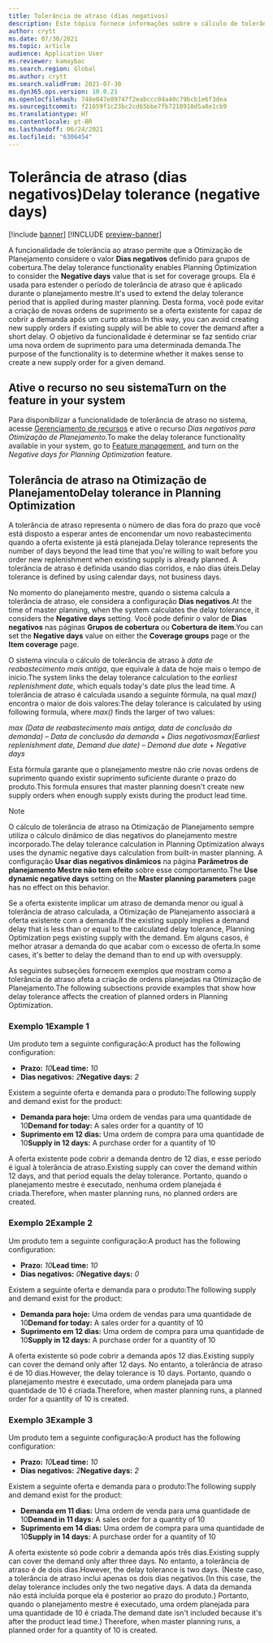 ```yaml
---
title: Tolerância de atraso (dias negativos)
description: Este tópico fornece informações sobre o cálculo de tolerância de atraso e como ele afeta a criação de ordens planejadas na Otimização de Planejamento.
author: crytt
ms.date: 07/30/2021
ms.topic: article
audience: Application User
ms.reviewer: kamaybac
ms.search.region: Global
ms.author: crytt
ms.search.validFrom: 2021-07-30
ms.dyn365.ops.version: 10.0.21
ms.openlocfilehash: 748e047e89747f2eabccc04a40c79bcb1e6f3dea
ms.sourcegitcommit: f21659f1c23bc2cd65bbe7fb7210910d5a8e1cb9
ms.translationtype: HT
ms.contentlocale: pt-BR
ms.lasthandoff: 06/24/2021
ms.locfileid: "6306454"
---
```

# <a name="delay-tolerance-negative-days"></a><span data-ttu-id="7609f-103">Tolerância de atraso (dias negativos)</span><span class="sxs-lookup"><span data-stu-id="7609f-103">Delay tolerance (negative days)</span></span>

[!include [banner](../../includes/banner.md)]
[!INCLUDE [preview-banner](../../includes/preview-banner.md)]

<span data-ttu-id="7609f-104">A funcionalidade de tolerância ao atraso permite que a Otimização de Planejamento considere o valor **Dias negativos** definido para grupos de cobertura.</span><span class="sxs-lookup"><span data-stu-id="7609f-104">The delay tolerance functionality enables Planning Optimization to consider the **Negative days** value that is set for coverage groups.</span></span> <span data-ttu-id="7609f-105">Ela é usada para estender o período de tolerância de atraso que é aplicado durante o planejamento mestre.</span><span class="sxs-lookup"><span data-stu-id="7609f-105">It's used to extend the delay tolerance period that is applied during master planning.</span></span> <span data-ttu-id="7609f-106">Desta forma, você pode evitar a criação de novas ordens de suprimento se a oferta existente for capaz de cobrir a demanda após um curto atraso.</span><span class="sxs-lookup"><span data-stu-id="7609f-106">In this way, you can avoid creating new supply orders if existing supply will be able to cover the demand after a short delay.</span></span> <span data-ttu-id="7609f-107">O objetivo da funcionalidade é determinar se faz sentido criar uma nova ordem de suprimento para uma determinada demanda.</span><span class="sxs-lookup"><span data-stu-id="7609f-107">The purpose of the functionality is to determine whether it makes sense to create a new supply order for a given demand.</span></span>

## <a name="turn-on-the-feature-in-your-system"></a><span data-ttu-id="7609f-108">Ative o recurso no seu sistema</span><span class="sxs-lookup"><span data-stu-id="7609f-108">Turn on the feature in your system</span></span>

<span data-ttu-id="7609f-109">Para disponibilizar a funcionalidade de tolerância de atraso no sistema, acesse [Gerenciamento de recursos](../../../fin-ops-core/fin-ops/get-started/feature-management/feature-management-overview.md) e ative o recurso *Dias negativos para Otimização de Planejamento*.</span><span class="sxs-lookup"><span data-stu-id="7609f-109">To make the delay tolerance functionality available in your system, go to [Feature management](../../../fin-ops-core/fin-ops/get-started/feature-management/feature-management-overview.md), and turn on the *Negative days for Planning Optimization* feature.</span></span>

## <a name="delay-tolerance-in-planning-optimization"></a><span data-ttu-id="7609f-110">Tolerância de atraso na Otimização de Planejamento</span><span class="sxs-lookup"><span data-stu-id="7609f-110">Delay tolerance in Planning Optimization</span></span>

<span data-ttu-id="7609f-111">A tolerância de atraso representa o número de dias fora do prazo que você está disposto a esperar antes de encomendar um novo reabastecimento quando a oferta existente já está planejada.</span><span class="sxs-lookup"><span data-stu-id="7609f-111">Delay tolerance represents the number of days beyond the lead time that you're willing to wait before you order new replenishment when existing supply is already planned.</span></span> <span data-ttu-id="7609f-112">A tolerância de atraso é definida usando dias corridos, e não dias úteis.</span><span class="sxs-lookup"><span data-stu-id="7609f-112">Delay tolerance is defined by using calendar days, not business days.</span></span>

<span data-ttu-id="7609f-113">No momento do planejamento mestre, quando o sistema calcula a tolerância de atraso, ele considera a configuração **Dias negativos**.</span><span class="sxs-lookup"><span data-stu-id="7609f-113">At the time of master planning, when the system calculates the delay tolerance, it considers the **Negative days** setting.</span></span> <span data-ttu-id="7609f-114">Você pode definir o valor de **Dias negativos** nas páginas **Grupos de cobertura** ou **Cobertura de item**.</span><span class="sxs-lookup"><span data-stu-id="7609f-114">You can set the **Negative days** value on either the **Coverage groups** page or the **Item coverage** page.</span></span>

<span data-ttu-id="7609f-115">O sistema vincula o cálculo de tolerância de atraso à *data de reabastecimento mais antiga*, que equivale à data de hoje mais o tempo de início.</span><span class="sxs-lookup"><span data-stu-id="7609f-115">The system links the delay tolerance calculation to the *earliest replenishment date*, which equals today's date plus the lead time.</span></span> <span data-ttu-id="7609f-116">A tolerância de atraso é calculada usando a seguinte fórmula, na qual *max()* encontra o maior de dois valores:</span><span class="sxs-lookup"><span data-stu-id="7609f-116">The delay tolerance is calculated by using following formula, where *max()* finds the larger of two values:</span></span>

<span data-ttu-id="7609f-117">*max (Data de reabastecimento mais antiga, data de conclusão da demanda)* – *Data de conclusão da demanda* + *Dias negativos*</span><span class="sxs-lookup"><span data-stu-id="7609f-117">*max(Earliest replenishment date, Demand due date)* – *Demand due date* + *Negative days*</span></span>

<span data-ttu-id="7609f-118">Esta fórmula garante que o planejamento mestre não crie novas ordens de suprimento quando existir suprimento suficiente durante o prazo do produto.</span><span class="sxs-lookup"><span data-stu-id="7609f-118">This formula ensures that master planning doesn't create new supply orders when enough supply exists during the product lead time.</span></span>

> [!NOTE]
> <span data-ttu-id="7609f-119">O cálculo de tolerância de atraso na Otimização de Planejamento sempre utiliza o cálculo dinâmico de dias negativos do planejamento mestre incorporado.</span><span class="sxs-lookup"><span data-stu-id="7609f-119">The delay tolerance calculation in Planning Optimization always uses the dynamic negative days calculation from built-in master planning.</span></span> <span data-ttu-id="7609f-120">A configuração **Usar dias negativos dinâmicos** na página **Parâmetros de planejamento Mestre não tem efeito** sobre esse comportamento.</span><span class="sxs-lookup"><span data-stu-id="7609f-120">The **Use dynamic negative days** setting on the **Master planning parameters** page has no effect on this behavior.</span></span>

<span data-ttu-id="7609f-121">Se a oferta existente implicar um atraso de demanda menor ou igual à tolerância de atraso calculada, a Otimização de Planejamento associará a oferta existente com a demanda.</span><span class="sxs-lookup"><span data-stu-id="7609f-121">If the existing supply implies a demand delay that is less than or equal to the calculated delay tolerance, Planning Optimization pegs existing supply with the demand.</span></span> <span data-ttu-id="7609f-122">Em alguns casos, é melhor atrasar a demanda do que acabar com o excesso de oferta.</span><span class="sxs-lookup"><span data-stu-id="7609f-122">In some cases, it's better to delay the demand than to end up with oversupply.</span></span>

<span data-ttu-id="7609f-123">As seguintes subseções fornecem exemplos que mostram como a tolerância de atraso afeta a criação de ordens planejadas na Otimização de Planejamento.</span><span class="sxs-lookup"><span data-stu-id="7609f-123">The following subsections provide examples that show how delay tolerance affects the creation of planned orders in Planning Optimization.</span></span>

### <a name="example-1"></a><span data-ttu-id="7609f-124">Exemplo 1</span><span class="sxs-lookup"><span data-stu-id="7609f-124">Example 1</span></span>

<span data-ttu-id="7609f-125">Um produto tem a seguinte configuração:</span><span class="sxs-lookup"><span data-stu-id="7609f-125">A product has the following configuration:</span></span>

- <span data-ttu-id="7609f-126">**Prazo:** *10*</span><span class="sxs-lookup"><span data-stu-id="7609f-126">**Lead time:** *10*</span></span>
- <span data-ttu-id="7609f-127">**Dias negativos:** *2*</span><span class="sxs-lookup"><span data-stu-id="7609f-127">**Negative days:** *2*</span></span>

<span data-ttu-id="7609f-128">Existem a seguinte oferta e demanda para o produto:</span><span class="sxs-lookup"><span data-stu-id="7609f-128">The following supply and demand exist for the product:</span></span>

- <span data-ttu-id="7609f-129">**Demanda para hoje:** Uma ordem de vendas para uma quantidade de 10</span><span class="sxs-lookup"><span data-stu-id="7609f-129">**Demand for today:** A sales order for a quantity of 10</span></span>
- <span data-ttu-id="7609f-130">**Suprimento em 12 dias:** Uma ordem de compra para uma quantidade de 10</span><span class="sxs-lookup"><span data-stu-id="7609f-130">**Supply in 12 days:** A purchase order for a quantity of 10</span></span>

<span data-ttu-id="7609f-131">A oferta existente pode cobrir a demanda dentro de 12 dias, e esse período é igual à tolerância de atraso.</span><span class="sxs-lookup"><span data-stu-id="7609f-131">Existing supply can cover the demand within 12 days, and that period equals the delay tolerance.</span></span> <span data-ttu-id="7609f-132">Portanto, quando o planejamento mestre é executado, nenhuma ordem planejada é criada.</span><span class="sxs-lookup"><span data-stu-id="7609f-132">Therefore, when master planning runs, no planned orders are created.</span></span>

### <a name="example-2"></a><span data-ttu-id="7609f-133">Exemplo 2</span><span class="sxs-lookup"><span data-stu-id="7609f-133">Example 2</span></span>

<span data-ttu-id="7609f-134">Um produto tem a seguinte configuração:</span><span class="sxs-lookup"><span data-stu-id="7609f-134">A product has the following configuration:</span></span>

- <span data-ttu-id="7609f-135">**Prazo:** *10*</span><span class="sxs-lookup"><span data-stu-id="7609f-135">**Lead time:** *10*</span></span>
- <span data-ttu-id="7609f-136">**Dias negativos:** *0*</span><span class="sxs-lookup"><span data-stu-id="7609f-136">**Negative days:** *0*</span></span>

<span data-ttu-id="7609f-137">Existem a seguinte oferta e demanda para o produto:</span><span class="sxs-lookup"><span data-stu-id="7609f-137">The following supply and demand exist for the product:</span></span>

- <span data-ttu-id="7609f-138">**Demanda para hoje:** Uma ordem de vendas para uma quantidade de 10</span><span class="sxs-lookup"><span data-stu-id="7609f-138">**Demand for today:** A sales order for a quantity of 10</span></span>
- <span data-ttu-id="7609f-139">**Suprimento em 12 dias:** Uma ordem de compra para uma quantidade de 10</span><span class="sxs-lookup"><span data-stu-id="7609f-139">**Supply in 12 days:** A purchase order for a quantity of 10</span></span>

<span data-ttu-id="7609f-140">A oferta existente só pode cobrir a demanda após 12 dias.</span><span class="sxs-lookup"><span data-stu-id="7609f-140">Existing supply can cover the demand only after 12 days.</span></span> <span data-ttu-id="7609f-141">No entanto, a tolerância de atraso é de 10 dias.</span><span class="sxs-lookup"><span data-stu-id="7609f-141">However, the delay tolerance is 10 days.</span></span> <span data-ttu-id="7609f-142">Portanto, quando o planejamento mestre é executado, uma ordem planejada para uma quantidade de 10 é criada.</span><span class="sxs-lookup"><span data-stu-id="7609f-142">Therefore, when master planning runs, a planned order for a quantity of 10 is created.</span></span>

### <a name="example-3"></a><span data-ttu-id="7609f-143">Exemplo 3</span><span class="sxs-lookup"><span data-stu-id="7609f-143">Example 3</span></span>

<span data-ttu-id="7609f-144">Um produto tem a seguinte configuração:</span><span class="sxs-lookup"><span data-stu-id="7609f-144">A product has the following configuration:</span></span>

- <span data-ttu-id="7609f-145">**Prazo:** *10*</span><span class="sxs-lookup"><span data-stu-id="7609f-145">**Lead time:** *10*</span></span>
- <span data-ttu-id="7609f-146">**Dias negativos:** *2*</span><span class="sxs-lookup"><span data-stu-id="7609f-146">**Negative days:** *2*</span></span>

<span data-ttu-id="7609f-147">Existem a seguinte oferta e demanda para o produto:</span><span class="sxs-lookup"><span data-stu-id="7609f-147">The following supply and demand exist for the product:</span></span>

- <span data-ttu-id="7609f-148">**Demanda em 11 dias:** Uma ordem de venda para uma quantidade de 10</span><span class="sxs-lookup"><span data-stu-id="7609f-148">**Demand in 11 days:** A sales order for a quantity of 10</span></span>
- <span data-ttu-id="7609f-149">**Suprimento em 14 dias:** Uma ordem de compra para uma quantidade de 10</span><span class="sxs-lookup"><span data-stu-id="7609f-149">**Supply in 14 days:** A purchase order for a quantity of 10</span></span>

<span data-ttu-id="7609f-150">A oferta existente só pode cobrir a demanda após três dias.</span><span class="sxs-lookup"><span data-stu-id="7609f-150">Existing supply can cover the demand only after three days.</span></span> <span data-ttu-id="7609f-151">No entanto, a tolerância de atraso é de dois dias.</span><span class="sxs-lookup"><span data-stu-id="7609f-151">However, the delay tolerance is two days.</span></span> <span data-ttu-id="7609f-152">(Neste caso, a tolerância de atraso inclui apenas os dois dias negativos.</span><span class="sxs-lookup"><span data-stu-id="7609f-152">(In this case, the delay tolerance includes only the two negative days.</span></span> <span data-ttu-id="7609f-153">A data da demanda não está incluída porque ela é posterior ao prazo do produto.) Portanto, quando o planejamento mestre é executado, uma ordem planejada para uma quantidade de 10 é criada.</span><span class="sxs-lookup"><span data-stu-id="7609f-153">The demand date isn't included because it's after the product lead time.) Therefore, when master planning runs, a planned order for a quantity of 10 is created.</span></span>
